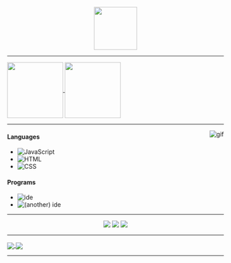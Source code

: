 <p align="center">
    <img height="100em" src="https://count.getloli.com/get/@nuggy?theme=gelbooru"/>
</p>

---

<a href="https://github.com/DinoNuggyChan/">
    <img align="center" height="130em" src="https://github-readme-stats.vercel.app/api?username=DinoNuggyChan&show_icons=true&theme=dark&include_all_commits=true&count_private=true"/>
</a>
<a href="https://github.com/DinoNuggyChan/">
    <img align="center" height="130em" src="https://github-readme-stats.vercel.app/api/top-langs/?username=DinoNuggyChan&layout=compact&langs_count=6&theme=dark"/>
</a>

---

<img alt="gif" src="https://i.imgur.com/4TpbeWn.jpeg" align="right"/>

#### Languages
- ![JavaScript](https://img.shields.io/badge/-JavaScript-5e79ff)
- ![HTML](https://img.shields.io/badge/-HTML-5e79ff)
- ![CSS](https://img.shields.io/badge/-CSS-5e79ff)
#### Programs
- ![ide](https://img.shields.io/badge/-VS_Code-5e79ff)
- ![(another) ide](https://img.shields.io/badge/-Repl.it-5e79ff)
---

<p align="center">
    <a href="https://discord.gg/EuhpdZxm57"><img src="https://img.shields.io/badge/-Dino Nuggy~_0001-5e79ff?style=flat&logo=discord"/></a>
    <a href="https://steamcommunity.com/id/OniChanInc"><img src="https://img.shields.io/badge/-dino nuggy~ ღ-5e79ff?style=flat&logo=steam"/></a>
    <a href="https://www.nuggy.space/"><img src="https://img.shields.io/badge/-My_Website-5e79ff?style=flat"/></a>
</p>

---

<a href="https://github.com/DinoNuggyChan/Topgg-custom-page">
    <img align="center" src="https://github-readme-stats.vercel.app/api/pin/?username=DinoNuggyChan&theme=dark&repo=Topgg-custom-page"/>
</a>
<a href="https://github.com/DinoNuggyChan/NuggetBot">
    <img align="center" src="https://github-readme-stats.vercel.app/api/pin/?username=DinoNuggyChan&theme=dark&repo=NuggetBot"/>
</a>

---


